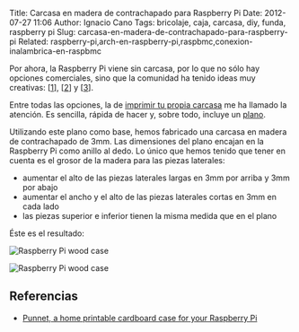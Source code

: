 Title: Carcasa en madera de contrachapado para Raspberry Pi
Date: 2012-07-27 11:06
Author: Ignacio Cano
Tags: bricolaje, caja, carcasa, diy, funda, raspberry pi
Slug: carcasa-en-madera-de-contrachapado-para-raspberry-pi
Related: raspberry-pi,arch-en-raspberry-pi,raspbmc,conexion-inalambrica-en-raspbmc

Por ahora, la Raspberry Pi viene sin carcasa, por lo que no sólo hay
opciones comerciales, sino que la comunidad ha tenido ideas muy
creativas: [[1][]], [[2][]] y [[3][]].

Entre todas las opciones, la de [imprimir tu propia carcasa][] me ha
llamado la atención. Es sencilla, rápida de hacer y, sobre todo, incluye
un [plano][].

Utilizando este plano como base, hemos fabricado una carcasa en madera
de contrachapado de 3mm. Las dimensiones del plano encajan en la
Raspberry Pi como anillo al dedo. Lo único que hemos tenido que tener en
cuenta es el grosor de la madera para las piezas laterales:

-   aumentar el alto de las piezas laterales largas en 3mm por arriba y
    3mm por abajo
-   aumentar el ancho y el alto de las piezas laterales cortas en 3mm en
    cada lado
-   las piezas superior e inferior tienen la misma medida que en el
    plano

Éste es el resultado:

![Raspberry Pi wood case]({static}/images/raspberry_pi_wood_case-300x218.jpg)

![Raspberry Pi wood case]({static}/images/raspberry_pi_wood_case_2-300x212.jpg)

Referencias
-----------

- [Punnet, a home printable cardboard case for your Raspberry Pi][plano]

  [1]: http://www.raspberrypi.org/archives/tag/cases
    "1"
  [2]: http://venturebeat.com/2012/07/16/9-amazing-raspberry-pi-case-mods-including-one-that-looks-like-a-raspberry/
    "2"
  [3]: http://www.makeuseof.com/tag/8-interesting-diy-raspberry-pi-case-ideas/
    "3"
  [imprimir tu propia carcasa]: http://www.raspberrypi.org/archives/1310
    "imprimir tu propia carcasa"
  [plano]: http://squareitround.co.uk/Resources/Punnet_net_Mk1.pdf
    "plano"
